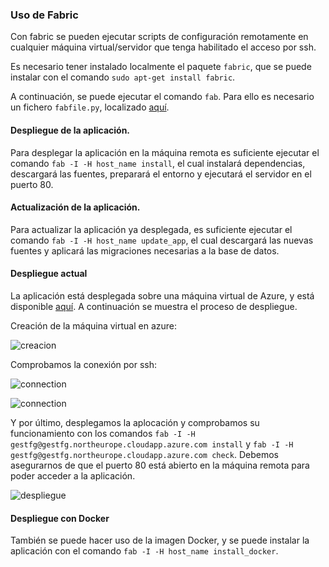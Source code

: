### Uso de Fabric

Con fabric se pueden ejecutar scripts de configuración remotamente en cualquier máquina virtual/servidor que tenga habilitado el acceso por ssh.

Es necesario tener instalado localmente el paquete `fabric`, que se puede instalar con el comando `sudo apt-get install fabric`.

A continuación, se puede ejecutar el comando `fab`. Para ello es necesario un fichero `fabfile.py`, localizado [aquí](../fabfile.py).

#### Despliegue de la aplicación.

Para desplegar la aplicación en la máquina remota es suficiente ejecutar el comando `fab -I -H host_name install`, el cual instalará dependencias, descargará las fuentes, preparará el entorno y ejecutará el servidor en el puerto 80.

#### Actualización de la aplicación.

Para actualizar la aplicación ya desplegada, es suficiente ejecutar el comando `fab -I -H host_name update_app`, el cual descargará las nuevas fuentes y aplicará las migraciones necesarias a la base de datos.

#### Despliegue actual

La aplicación está desplegada sobre una máquina virtual de Azure, y está disponible [aquí](http://gestfg.northeurope.cloudapp.azure.com). A continuación se muestra el proceso de despliegue.

Creación de la máquina virtual en azure:

![creacion](https://www.dropbox.com/s/zzn9kpinfwra37f/creacion_maquina.png?dl=1)

Comprobamos la conexión por ssh:

![connection](https://www.dropbox.com/s/nubjxp1ttj22jh6/conexion.png?dl=1)

![connection](https://www.dropbox.com/s/kxg1egff35pnpra/check_connection.png?dl=1)

Y por último, desplegamos la aplocación y comprobamos su funcionamiento con los comandos `fab -I -H gestfg@gestfg.northeurope.cloudapp.azure.com install` y `fab -I -H gestfg@gestfg.northeurope.cloudapp.azure.com check`. Debemos asegurarnos de que el puerto 80 está abierto en la máquina remota para poder acceder a la aplicación.

![despliegue](https://www.dropbox.com/s/3iiq8is2p84m8in/check_app.png?dl=1)


#### Despliegue con Docker

También se puede hacer uso de la imagen Docker, y se puede instalar la aplicación con el comando `fab -I -H host_name install_docker`.

